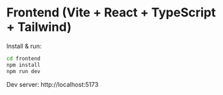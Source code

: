 # Frontend (Vite + React + TypeScript + Tailwind)

Install & run:
```bash
cd frontend
npm install
npm run dev
```

Dev server: http://localhost:5173
